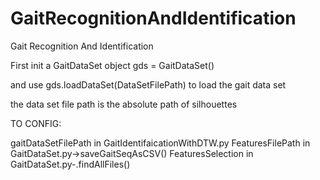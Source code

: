 # GaitRecognitionAndIdentification
Gait Recognition And Identification

First init a GaitDataSet object gds = GaitDataSet()

and use gds.loadDataSet(DataSetFilePath) to load the gait data set

the data set file path is the absolute path of silhouettes


TO CONFIG:

gaitDataSetFilePath in GaitIdentifaicationWithDTW.py
FeaturesFilePath in GaitDataSet.py->saveGaitSeqAsCSV()
FeaturesSelection in GaitDataSet.py-.findAllFiles()
